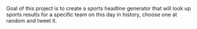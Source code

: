 Goal of this project is to create a sports headline generator that will look up sports results for a specific team on this day in history, choose one at random and tweet it.